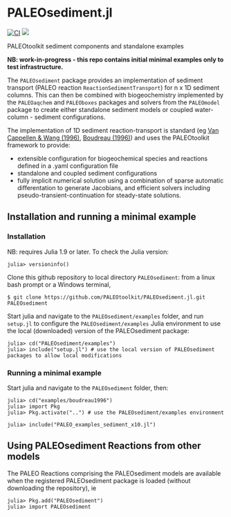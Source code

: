 # PALEOsediment.jl

[![CI](https://github.com/PALEOtoolkit/PALEOsediment.jl/actions/workflows/CI.yml/badge.svg)](https://github.com/PALEOtoolkit/PALEOsediment.jl/actions/workflows/CI.yml)
[![](https://img.shields.io/badge/docs-dev-blue.svg)](https://PALEOtoolkit.github.io/PALEOsediment.jl/dev)

PALEOtoolkit sediment components and standalone examples

**NB: work-in-progress - this repo contains initial minimal examples only to test infrastructure.**

The `PALEOsediment` package provides an implementation of sediment transport (PALEO reaction `ReactionSedimentTransport`) for n x 1D sediment columns.
This can then be combined with biogeochemistry implemented by the `PALEOaqchem` and `PALEOboxes` packages and solvers from the `PALEOmodel` package 
to create either standalone sediment models or coupled water-column - sediment configurations.

The implementation of 1D sediment reaction-transport is standard (eg [Van Cappellen & Wang (1996)](https://dx.doi.org/10.2475/ajs.296.3.197), [Boudreau (1996)](https://dx.doi.org/10.1016/0098-3004(95)00115-8)) and uses the PALEOtoolkit framework to provide:
- extensible configuration for biogeochemical species and reactions defined in a .yaml configuration file
- standalone and coupled sediment configurations
- fully implicit numerical solution using a combination of sparse automatic differentation to generate Jacobians, and efficient solvers including pseudo-transient-continuation for steady-state solutions.

## Installation and running a minimal example

### Installation

NB: requires Julia 1.9 or later.  To check the Julia version:

    julia> versioninfo()

Clone this github repository to local directory `PALEOsediment`: from a linux bash prompt or a Windows terminal,

    $ git clone https://github.com/PALEOtoolkit/PALEOsediment.jl.git PALEOsediment

Start julia and navigate to the `PALEOsediment/examples` folder, and run `setup.jl` to configure the `PALEOsediment/examples`
Julia environment to use the local (downloaded) version of the PALEOsediment package:

    julia> cd("PALEOsediment/examples")
    julia> include("setup.jl") # use the local version of PALEOsediment packages to allow local modifications
   
### Running a minimal example
Start julia and navigate to the `PALEOsediment` folder, then:

    julia> cd("examples/boudreau1996")
    julia> import Pkg
    julia> Pkg.activate("..") # use the PALEOsediment/examples environment

    julia> include("PALEO_examples_sediment_x10.jl")


## Using PALEOsediment Reactions from other models

The PALEO Reactions comprising the PALEOsediment models are available when the registered PALEOsediment package is loaded (without downloading the repository), ie

    julia> Pkg.add("PALEOsediment")
    julia> import PALEOsediment


